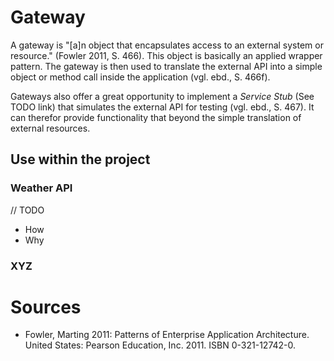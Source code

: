 # Gateway 
A gateway is "[a]n object that encapsulates access to an external system or resource." (Fowler 2011, S. 466). This object is basically an applied wrapper pattern. The gateway is then used to translate the external API into a simple object or method call inside the application (vgl. ebd., S. 466f). 

Gateways also offer a great opportunity to implement a _Service Stub_ (See TODO link) that simulates the external API for testing (vgl. ebd., S. 467). It can therefor provide functionality that beyond the simple translation of external resources. 

## Use within the project

### Weather API
// TODO

* How
* Why

### XYZ


# Sources

* Fowler, Marting 2011: Patterns of Enterprise Application Architecture. United States: Pearson Education, Inc. 2011. ISBN 0-321-12742-0.
